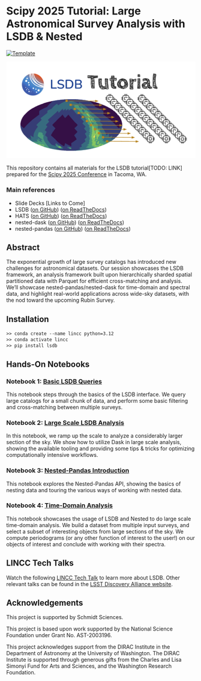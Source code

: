 
# Scipy 2025 Tutorial: Large Astronomical Survey Analysis with LSDB & Nested

[![Template](https://img.shields.io/badge/Template-LINCC%20Frameworks%20Python%20Project%20Template-brightgreen)](https://lincc-ppt.readthedocs.io/en/latest/)

<p align="center">
   <img src="./tutorial_logo.png" width="600" />
</p>

[comment]: <img src="./lincc-logo.png" width="250" />


This repository contains all materials for the LSDB tutorial[TODO: LINK] prepared for the [Scipy 2025 Conference](https://www.scipy2025.scipy.org/) in Tacoma, WA.

### Main references

* Slide Decks [Links to Come]
* LSDB ([on GitHub](https://github.com/astronomy-commons/lsdb)) 
  ([on ReadTheDocs](https://lsdb.readthedocs.io/en/stable/))
* HATS ([on GitHub](https://github.com/astronomy-commons/hats))
  ([on ReadTheDocs](https://hats.readthedocs.io/en/stable/))
* nested-dask ([on GitHub](https://github.com/lincc-frameworks/nested-dask)) 
  ([on ReadTheDocs](https://nested-dask.readthedocs.io/en/stable/))
* nested-pandas ([on GitHub](https://github.com/lincc-frameworks/nested-pandas)) 
  ([on ReadTheDocs](https://nested-pandas.readthedocs.io/en/stable/))


## Abstract
The exponential growth of large survey catalogs has introduced new challenges for astronomical datasets. Our session showcases the LSDB framework, an analysis framework built upon hierarchically sharded spatial partitioned data with Parquet for efficient cross-matching and analysis. We’ll showcase nested-pandas/nested-dask for time-domain and spectral data, and highlight real-world applications across wide-sky datasets, with the nod toward the upcoming Rubin Survey.

## Installation

```
>> conda create --name lincc python=3.12
>> conda activate lincc
>> pip install lsdb
```

## Hands-On Notebooks

### Notebook 1: [Basic LSDB Queries](https://github.com/lincc-frameworks/scipy-2025-lsdb-nested/blob/main/docs/notebooks/basic_lsdb_queries.ipynb)

This notebook steps through the basics of the LSDB interface. We query large catalogs for a small chunk of data, and perform some basic filtering and cross-matching between multiple surveys. 


### Notebook 2: [Large Scale LSDB Analysis](https://github.com/lincc-frameworks/scipy-2025-lsdb-nested/blob/main/docs/notebooks/large_scale_lsdb.ipynb)

In this notebook, we ramp up the scale to analyze a considerably larger section of the sky. We show how to utilize Dask in large scale analysis, showing the available tooling and providing some tips & tricks for optimizing computationally intensive workflows.

### Notebook 3: [Nested-Pandas Introduction](https://github.com/lincc-frameworks/scipy-2025-lsdb-nested/blob/main/docs/notebooks/nested_intro.ipynb)

This notebook explores the Nested-Pandas API, showing the basics of nesting data and touring the various ways of working with nested data.

### Notebook 4: [Time-Domain Analysis](https://github.com/lincc-frameworks/scipy-2025-lsdb-nested/blob/main/docs/notebooks/time_domain.ipynb)

This notebook showcases the usage of LSDB and Nested to do large scale time-domain analysis. We build a dataset from multiple input surveys, and select a subset of interesting objects from large sections of the sky. We compute periodograms (or any other function of interest to the user!) on our objects of interest and conclude with working with their spectra.


## LINCC Tech Talks

Watch the following [LINCC Tech Talk](https://www.youtube.com/watch?v=yoGhI72Vl40) to learn more about LSDB. Other relevant talks can be found in the [LSST Discovery Alliance website](https://lsstdiscoveryalliance.org/programs/tech-talks/).

## Acknowledgements

This project is supported by Schmidt Sciences.

This project is based upon work supported by the National Science Foundation under Grant No. AST-2003196.

This project acknowledges support from the DIRAC Institute in the Department of Astronomy at the University of Washington. The DIRAC Institute is supported through generous gifts from the Charles and Lisa Simonyi Fund for Arts and Sciences, and the Washington Research Foundation.


